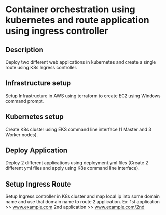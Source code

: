 # Container orchestration using kubernetes and route application using ingress controller
## Description
Deploy two different web applications in kubernetes and create a single route
using K8s Ingress controller.
## Infrastructure setup
Setup Infrastructure in AWS using terraform to create EC2 using Windows
command prompt.
## Kubernetes setup
Create K8s cluster using EKS command line interface (1 Master and 3 Worker
nodes).
## Deploy Application
Deploy 2 different applications using deployment.yml files (Create 2 different yml
files and apply using K8s command line interface).
## Setup Ingress Route
Setup Ingress controller in K8s cluster and map local ip into some domain name
and use that domain name to route 2 application.
Ex: 1st application >> www.example.com
2nd application >> www.example.com/2nd
